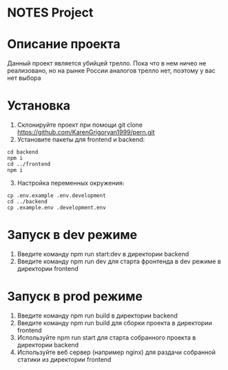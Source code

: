 # NOTES Project
# Описание проекта
Данный проект является убийцей трелло. Пока что в нем ничео не реализовано, но на рынке России аналогов трелло нет, поэтому у вас нет выбора

# Установка
1. Склонируйте проект при помощи git clone https://github.com/KarenGrigoryan1999/pern.git
2. Установите пакеты для frontend и backend:
```
cd backend
npm i
cd ../frontend
npm i
```
3. Настройка переменных окружения։

```
cp .env.example .env.development
cd ../backend
cp .example.env .development.env
```

# Запуск в dev режиме
1. Введите команду npm run start:dev в директории backend
2. Введите команду npm run dev для старта фронтенда в dev режиме в директории frontend

# Запуск в prod режиме
1. Введите команду npm run build в директории backend
2. Введите команду npm run build для сборки проекта в директории frontend
3. Используйте npm run start для старта собранного проекта в директории backend
4. Используйте веб сервер (например nginx) для раздачи собранной статики из директории frontend
